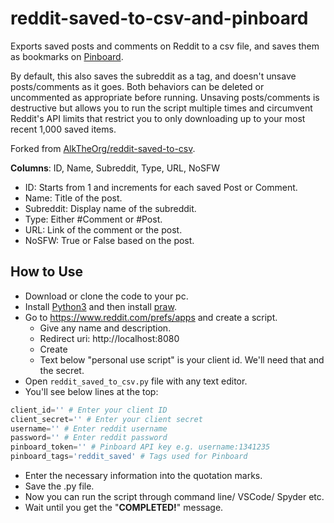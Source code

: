 # reddit-saved-to-csv-and-pinboard

Exports saved posts and comments on Reddit to a csv file, and saves them as bookmarks on [Pinboard](https://pinboard.in/).

By default, this also saves the subreddit as a tag, and doesn't unsave posts/comments as it goes. Both behaviors can be deleted or uncommented as appropriate before running. Unsaving posts/comments is destructive but allows you to run the script multiple times and circumvent Reddit's API limits that restrict you to only downloading up to your most recent 1,000 saved items.

Forked from [AlkTheOrg/reddit-saved-to-csv](https://github.com/AlkTheOrg/reddit-saved-to-csv).

**Columns**: ID, Name, Subreddit, Type, URL, NoSFW
- ID: Starts from 1 and increments for each saved Post or Comment.
- Name: Title of the post.
- Subreddit: Display name of the subreddit.
- Type: Either #Comment or #Post.
- URL: Link of the comment or the post.
- NoSFW: True or False based on the post.

## How to Use
* Download or clone the code to your pc.
* Install [Python3](https://www.python.org/downloads/) and then install [praw](https://praw.readthedocs.io/en/latest/getting_started/installation.html).
* Go to https://www.reddit.com/prefs/apps and create a script.
  * Give any name and description.
  * Redirect uri: http://localhost:8080
  * Create
  * Text below "personal use script" is your client id. We'll need that and the secret.
* Open `reddit_saved_to_csv.py` file with any text editor.
* You'll see below lines at the top:
```python
client_id='' # Enter your client ID
client_secret='' # Enter your client secret
username='' # Enter reddit username
password='' # Enter reddit password
pinboard_token='' # Pinboard API key e.g. username:1341235
pinboard_tags='reddit_saved' # Tags used for Pinboard
```
* Enter the necessary information into the quotation marks.
* Save the .py file.
* Now you can run the script through command line/ VSCode/ Spyder etc.
* Wait until you get the "**COMPLETED!**" message.
